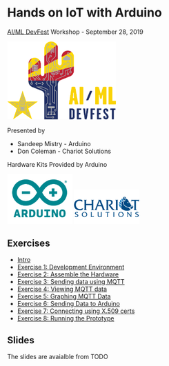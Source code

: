 # Hands on IoT with Arduino
[AI/ML DevFest](https://www.iotdevfest.com) Workshop - September 28, 2019

<a href="https://aimldevfest.com"><img src="images/AI-ML-devfest-AZ-2019-horz.png" alt="AI/ML DevFest Logo" width=50%></a>

Presented by
 * Sandeep Mistry - Arduino
 * Don Coleman - Chariot Solutions

Hardware Kits Provided by Arduino

<a href="https://arduino.cc"><img src="images/Arduino_logo_R_highquality.png" alt="Arduino Logo" width=30%><a/>
<a href="https://chariotsolutions.com"><img src="images/ChariotSolutions.png" alt="Chariot Solutions Logo" width=30%></a>


## Exercises

* [Intro](exercises/intro.md)
* [Exercise 1: Development Environment](exercises/exercise1.md)
* [Exercise 2: Assemble the Hardware](exercises/exercise2.md)
* [Exercise 3: Sending data using MQTT](exercises/exercise3.md)
* [Exercise 4: Viewing MQTT data](exercises/exercise4.md)
* [Exercise 5: Graphing MQTT Data](exercises/exercise5.md)
* [Exercise 6: Sending Data to Arduino](exercises/exercise6.md)
* [Exercise 7: Connecting using X.509 certs](exercises/exercise7.md)
* [Exercise 8: Running the Prototype](exercises/exercise8.md)


## Slides

The slides are avaialble from TODO

